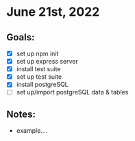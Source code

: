 # June 21st, 2022

## Goals:
- [X] set up npm init
- [X] set up express server
- [X] install test suite
- [X] set up test suite
- [X] install postgreSQL
- [ ] set up/import postgreSQL data & tables

## Notes:
- example....

